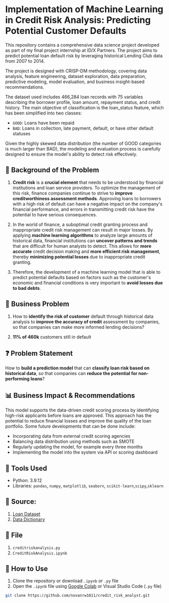 # **Implementation of Machine Learning in Credit Risk Analysis: Predicting Potential Customer Defaults**



This repository contains a comprehensive data science project developed as part of my final project internship at ID/X Partners. The project aims to predict potential loan default risk by leveraging historical Lending Club data from 2007 to 2014. 

The project is designed with CRISP-DM methodology, covering data analysis, feature engineering, dataset exploration, data preparation, predictive modeling, model evaluation, and business insight-based recommendations.

The dataset used includes 466,284 loan records with 75 variables describing the borrower profile, loan amount, repayment status, and credit history. The main objective of classification is the loan_status feature, which has been simplified into two classes:
- `GOOD`: Loans have been repaid
- `BAD`: Loans in collection, late payment, default, or have other default statuses

Given the highly skewed data distribution (the number of GOOD categories is much larger than BAD), the modeling and evaluation process is carefully designed to ensure the model's ability to detect risk effectively.


## 🎯 Background of the Problem

1. **Credit risk** is a **crucial element** that needs to be understood by financial institutions and loan service providers. To optimize the management of this risk, finance companies continue to strive to **improve creditworthiness assessment methods**. Approving loans to borrowers with a high risk of default can have a negative impact on the company's financial performance, and errors in transmitting credit risk have the potential to have serious consequences.

2. In the world of finance, a suboptimal credit granting process and inappropriate credit risk management can result in major losses. By applying **machine learning algorithms** to analyze large amounts of historical data, financial institutions can **uncover patterns and trends** that are difficult for human analysts to detect. This allows for **more accurate** credit decision making and **more efficient risk management**, thereby **minimizing potential losses** due to inappropriate credit granting.

3. Therefore, the development of a machine learning model that is able to predict potential defaults based on factors such as the customer's economic and financial conditions is very important to **avoid losses due to bad debts**.
## 🧠 Business Problem
1. How to **identify the risk of customer** default through historical data analysis to **improve the accuracy of credit** assessment by companies, so that companies can make more informed lending decisions?

2. **11% of 460k** customers still in default


## ❓ Problem Statement

How to **build a prediction model** that can **classify loan risk based on historical data**, so that companies can **reduce the potential for non-performing loans**?

## 📊 Business Impact & Recommendations

This model supports the data-driven credit scoring process by identifying high-risk applicants before loans are approved. This approach has the potential to reduce financial losses and improve the quality of the loan portfolio. Some future developments that can be done include:
- Incorporating data from external credit scoring agencies
- Balancing data distribution using methods such as SMOTE
- Regularly updating the model, for example every three months
- Implementing the model into the system via API or scoring dashboard
## 🧰 Tools Used
- Python: 3.9.12
- Libraries: `pandas`, `numpy`, `matplotlib`, `seaborn`, `scikit-learn`,`scipy`,`sklearn`

## 💾 Source:
1. <a href="https://rakamin-lms.s3.ap-southeast-1.amazonaws.com/vix-assets/idx-partners/loan_data_2007_2014.csv">Loan Dataset</a>
2. <a href="https://docs.google.com/spreadsheets/d/1iT1JNOBwU4l616_rnJpo0iny7blZvNBs/edit?usp=sharing&ouid=106453318899954059421&rtpof=true&sd=true">Data Dictionary</a>

## 📁 File
1. `creditriskanalysis.py`
2. `CreditRiskAnalysis.ipynb`

## 📝 How to Use
1. Clone the repository or download `.ipynb` or `.py` file
2. Open the `.ipynb` file using [Google Colab](https://colab.research.google.com/) or Visual Studio Code (`.py` file)
   
```bash
git clone https://github.com/novanrw1611/credit_risk_analyst.git

